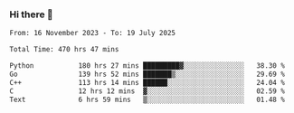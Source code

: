 ### Hi there 👋

<!--
**floyiac/floyiac** is a ✨ _special_ ✨ repository because its `README.md` (this file) appears on your GitHub profile.

Here are some ideas to get you started:

- 🔭 I’m currently working on ...
- 🌱 I’m currently learning ...
- 👯 I’m looking to collaborate on ...
- 🤔 I’m looking for help with ...
- 💬 Ask me about ...
- 📫 How to reach me: ...
- 😄 Pronouns: ...
- ⚡ Fun fact: ...
-->

<!--START_SECTION:waka-->

```txt
From: 16 November 2023 - To: 19 July 2025

Total Time: 470 hrs 47 mins

Python           180 hrs 27 mins █████████▓░░░░░░░░░░░░░░░   38.30 %
Go               139 hrs 52 mins ███████▒░░░░░░░░░░░░░░░░░   29.69 %
C++              113 hrs 14 mins ██████░░░░░░░░░░░░░░░░░░░   24.04 %
C                12 hrs 12 mins  ▓░░░░░░░░░░░░░░░░░░░░░░░░   02.59 %
Text             6 hrs 59 mins   ▒░░░░░░░░░░░░░░░░░░░░░░░░   01.48 %
```

<!--END_SECTION:waka-->
